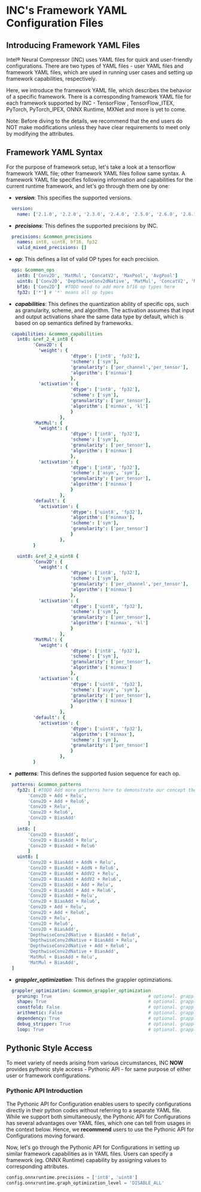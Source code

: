INC's Framework YAML Configuration Files
====

## Introducing Framework YAML Files

Intel® Neural Compressor (INC) uses YAML files for quick 
and user-friendly configurations. There are two types of YAML files - 
user YAML files and framework YAML files, which are used in 
running user cases and setting up framework capabilities, respectively. 

Here, we introduce the framework YAML file, which describes the behavior of 
a specific framework. There is a corresponding framework YAML file for each framework supported by INC - TensorFlow
, TensorFlow_ITEX, PyTorch, PyTorch_IPEX, ONNX Runtime, MXNet and more is yet to come. 

Note: Before diving to the details, we recommend that the end users do NOT make modifications
unless they have clear requirements to meet only by modifying the attributes.   

## Framework YAML Syntax

For the purpose of framework setup, let's take a look at a tensorflow framework YAML file;
other framework YAML files follow same syntax. A framework YAML file specifies following
information and capabilities for the current runtime framework, and let's go through 
them one by one: 

* ***version***: This specifies the supported versions. 
```yaml
  version:
    name: ['2.1.0', '2.2.0', '2.3.0', '2.4.0', '2.5.0', '2.6.0', '2.6.1', '2.6.2', '2.7.0', '2.8.0', '1.15.0-up1', '1.15.0-up2']
```

* ***precisions***: This defines the supported precisions by INC. 
```yaml
  precisions: &common_precisions
    names: int8, uint8, bf16, fp32
    valid_mixed_precisions: []
```
* ***op***: This defines a list of valid OP types for each precision.
```yaml
  ops: &common_ops
    int8: ['Conv2D', 'MatMul', 'ConcatV2', 'MaxPool', 'AvgPool']
    uint8: ['Conv2D', 'DepthwiseConv2dNative', 'MatMul', 'ConcatV2', 'MaxPool', 'AvgPool']
    bf16: ['Conv2D']  #TODO need to add more bf16 op types here
    fp32: ['*'] # '*' means all op types
```
* ***capabilities***: This defines the quantization ability of specific ops, such as
granularity, scheme, and algorithm. The activation assumes that input and output activations
share the same data type by default, which is based on op semantics defined by
frameworks. 
```yaml
  capabilities: &common_capabilities
    int8: &ref_2_4_int8 {
          'Conv2D': {
            'weight': {
                        'dtype': ['int8', 'fp32'],
                        'scheme': ['sym'],
                        'granularity': ['per_channel','per_tensor'],
                        'algorithm': ['minmax']
                        },
            'activation': {
                        'dtype': ['int8', 'fp32'],
                        'scheme': ['sym'],
                        'granularity': ['per_tensor'],
                        'algorithm': ['minmax', 'kl']
                        }
                    },
          'MatMul': {
            'weight': {
                        'dtype': ['int8', 'fp32'],
                        'scheme': ['sym'],
                        'granularity': ['per_tensor'],
                        'algorithm': ['minmax']
                        },
            'activation': {
                        'dtype': ['int8', 'fp32'],
                        'scheme': ['asym', 'sym'],
                        'granularity': ['per_tensor'],
                        'algorithm': ['minmax']
                        }
                    },
          'default': {
            'activation': {
                        'dtype': ['uint8', 'fp32'],
                        'algorithm': ['minmax'],
                        'scheme': ['sym'],
                        'granularity': ['per_tensor']
                        }
                    },
          }

    uint8: &ref_2_4_uint8 {
          'Conv2D': {
            'weight': {
                        'dtype': ['int8', 'fp32'],
                        'scheme': ['sym'],
                        'granularity': ['per_channel','per_tensor'],
                        'algorithm': ['minmax']
                        },
            'activation': {
                        'dtype': ['uint8', 'fp32'],
                        'scheme': ['sym'],
                        'granularity': ['per_tensor'],
                        'algorithm': ['minmax', 'kl']
                        }
                    },
          'MatMul': {
            'weight': {
                        'dtype': ['int8', 'fp32'],
                        'scheme': ['sym'],
                        'granularity': ['per_tensor'],
                        'algorithm': ['minmax']
                        },
            'activation': {
                        'dtype': ['uint8', 'fp32'],
                        'scheme': ['asym', 'sym'],
                        'granularity': ['per_tensor'],
                        'algorithm': ['minmax']
                        }
                    },
          'default': {
            'activation': {
                        'dtype': ['uint8', 'fp32'],
                        'algorithm': ['minmax'],
                        'scheme': ['sym'],
                        'granularity': ['per_tensor']
                        }
                    },
          }
```
* ***patterns***: This defines the supported fusion sequence for each op. 
```yaml
  patterns: &common_patterns
    fp32: [ #TODO Add more patterns here to demonstrate our concept the results external engine should return.
        'Conv2D + Add + Relu',
        'Conv2D + Add + Relu6',
        'Conv2D + Relu',
        'Conv2D + Relu6',
        'Conv2D + BiasAdd'
        ]
    int8: [
        'Conv2D + BiasAdd',
        'Conv2D + BiasAdd + Relu',
        'Conv2D + BiasAdd + Relu6'
        ]
    uint8: [
        'Conv2D + BiasAdd + AddN + Relu',
        'Conv2D + BiasAdd + AddN + Relu6',
        'Conv2D + BiasAdd + AddV2 + Relu',
        'Conv2D + BiasAdd + AddV2 + Relu6',
        'Conv2D + BiasAdd + Add + Relu',
        'Conv2D + BiasAdd + Add + Relu6',
        'Conv2D + BiasAdd + Relu',
        'Conv2D + BiasAdd + Relu6',
        'Conv2D + Add + Relu',
        'Conv2D + Add + Relu6',
        'Conv2D + Relu',
        'Conv2D + Relu6',
        'Conv2D + BiasAdd',
        'DepthwiseConv2dNative + BiasAdd + Relu6',
        'DepthwiseConv2dNative + BiasAdd + Relu',
        'DepthwiseConv2dNative + Add + Relu6',
        'DepthwiseConv2dNative + BiasAdd',
        'MatMul + BiasAdd + Relu',
        'MatMul + BiasAdd',
  ]
```

* ***grappler_optimization***: This defines the grappler optimziations. 
```yaml
  grappler_optimization: &common_grappler_optimization
    pruning: True                                    # optional. grappler pruning optimizer,default value is True.
    shape: True                                      # optional. grappler shape optimizer,default value is True.
    constfold: False                                 # optional. grappler constant folding optimizer, default value is True.
    arithmetic: False                                # optional. grappler arithmetic optimizer,default value is False.
    dependency: True                                 # optional. grappler dependency optimizer,default value is True.
    debug_stripper: True                             # optional. grappler debug_stripper optimizer,default value is True.
    loop: True                                       # optional. grappler loop optimizer,default value is True.

```
## Pythonic Style Access
To meet variety of needs arising from various circumstances, INC **NOW** provides
pythonic style access - Pythonic API - for same purpose of either user or framework configurations. 


### Pythonic API Introduction

The Pythonic API for Configuration enables users to specify configurations
directly in their python codes without referring to 
a separate YAML file. While we support both simultaneously, 
the Pythonic API for Configurations has several advantages over YAML files, 
which one can tell from usages in the context below. Hence, we **recommend** 
users to use the Pythonic API for Configurations moving forward. 

Now, let's go through the Pythonic API for Configurations in setting up similar framework
capabilities as in YAML files. Users can specify a framework (eg. ONNX Runtime) capability by
assigning values to corresponding attributes. 

```python
config.onnxruntime.precisions = ['int8', 'uint8']
config.onnxruntime.graph_optimization_level = 'DISABLE_ALL'
```